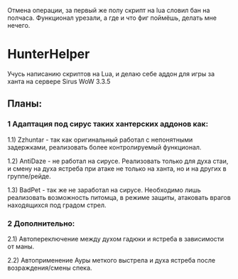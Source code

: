 Отмена операции, за первый же полу скрипт на lua словил бан на полчаса. Функционал урезали, а где и что фиг поймёшь, делать мне нечего.

# HunterHelper

Учусь написанию скриптов на Lua, и делаю себе аддон для игры за ханта на сервере Sirus WoW 3.3.5

## Планы:
### 1 Адаптация под сирус таких хантерских аддонов как:

1.1) Zzhuntar - так как оригинальный работал с непонятными задержками, реализовать более контролируемый функционал.

1.2) AntiDaze - не работал на сирусе. Реализовать только для духа стаи, и смену на духа ястреба при атаке не только на ханта, но и на других в группе/рейде.

1.3) BadPet - так же не заработал на сирусе. Необходимо лишь реализовать возможность питомца, в режиме защиты, атаковать врагов находящихся под градом стрел.

### 2 Дополнительно:

2.1) Автопереключение между духом гадюки и ястреба в зависимости от маны.

2.2) Автоприменение Ауры меткого выстрела и духа ястреба после возраждения/смены спека.

